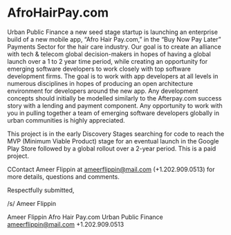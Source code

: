 # AfroHairPay.com

Urban Public Finance a new seed stage startup is launching an enterprise build of a new mobile app, “Afro Hair Pay.com,” in the “Buy Now Pay Later” Payments Sector for the hair care industry.
Our goal is to create an alliance with tech & telecom global decision-makers in hopes of having a global launch over a 1 to 2 year time period, while creating an opportunity for emerging software developers to work closely with top software development firms. The goal is to work with app developers at all levels in numerous disciplines in hopes of producing an open architecture environment for developers around the new app.
Any development concepts should initially be modelled similarly to the Afterpay.com success story with a lending and payment component. Any opportunity to work with you in pulling together a team of emerging software developers globally in urban communities is highly appreciated.

This project is in the early Discovery Stages searching for code to reach the MVP (Minimum Viable Product) stage for an eventual launch in the Google Play Store followed by a global rollout over a 2-year period. This is a paid project.

CContact Ameer Flippin at ameerflippin@mail.com (+1.202.909.0513) for more details, questions and comments.

Respectfully submitted,

/s/  Ameer Flippin

Ameer Flippin
Afro Hair Pay.com
Urban Public Finance
ameerflippin@mail.com
+1.202.909.0513

